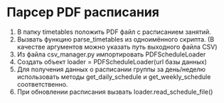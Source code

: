 # Парсер PDF расписания
1) В папку timetables положить PDF файл с расписанием занятий.
2) Вызвать функцию parse_timetables из одноимённого скрипта. (В качестве аргументов можно указать путь выходного файла CSV)
3) Из файла csv_manager.py импортировать PDFScheduleLoader
4) Создать объект loader = PDFScheduleLoader(url базы данных)
5) Для получения данных о расписании группы за день/неделю использовать методы get_daily_schedule и get_weekly_schedule соответственно.
6) При обновлении расписания вызвать loader.read_schedule_file()
